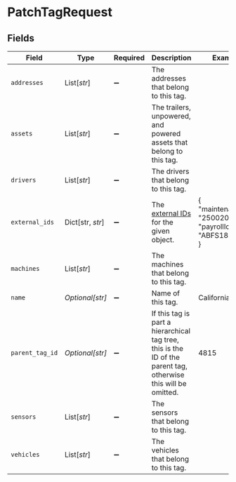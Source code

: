 # PatchTagRequest


## Fields

| Field                                                                                                          | Type                                                                                                           | Required                                                                                                       | Description                                                                                                    | Example                                                                                                        |
| -------------------------------------------------------------------------------------------------------------- | -------------------------------------------------------------------------------------------------------------- | -------------------------------------------------------------------------------------------------------------- | -------------------------------------------------------------------------------------------------------------- | -------------------------------------------------------------------------------------------------------------- |
| `addresses`                                                                                                    | List[*str*]                                                                                                    | :heavy_minus_sign:                                                                                             | The addresses that belong to this tag.                                                                         |                                                                                                                |
| `assets`                                                                                                       | List[*str*]                                                                                                    | :heavy_minus_sign:                                                                                             | The trailers, unpowered, and powered assets that belong to this tag.                                           |                                                                                                                |
| `drivers`                                                                                                      | List[*str*]                                                                                                    | :heavy_minus_sign:                                                                                             | The drivers that belong to this tag.                                                                           |                                                                                                                |
| `external_ids`                                                                                                 | Dict[str, *str*]                                                                                               | :heavy_minus_sign:                                                                                             | The [external IDs](https://developers.samsara.com/docs/external-ids) for the given object.                     | {<br/>"maintenanceId": "250020",<br/>"payrollId": "ABFS18600"<br/>}                                            |
| `machines`                                                                                                     | List[*str*]                                                                                                    | :heavy_minus_sign:                                                                                             | The machines that belong to this tag.                                                                          |                                                                                                                |
| `name`                                                                                                         | *Optional[str]*                                                                                                | :heavy_minus_sign:                                                                                             | Name of this tag.                                                                                              | California                                                                                                     |
| `parent_tag_id`                                                                                                | *Optional[str]*                                                                                                | :heavy_minus_sign:                                                                                             | If this tag is part a hierarchical tag tree, this is the ID of the parent tag, otherwise this will be omitted. | 4815                                                                                                           |
| `sensors`                                                                                                      | List[*str*]                                                                                                    | :heavy_minus_sign:                                                                                             | The sensors that belong to this tag.                                                                           |                                                                                                                |
| `vehicles`                                                                                                     | List[*str*]                                                                                                    | :heavy_minus_sign:                                                                                             | The vehicles that belong to this tag.                                                                          |                                                                                                                |